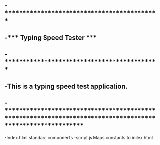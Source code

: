 -*******************************************
-
-***	Typing Speed Tester	***
-
-*******************************************
-
-This is a typing speed test application.
-
-**********************************************************************************************************
-
-Index.html standard components
-script.js Maps constants to index.html

